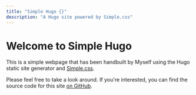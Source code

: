 ```yaml
---
title: "Simple Hugo {}"
description: "A Hugo site powered by Simple.css"
---
```


# Welcome to Simple Hugo

This is a simple webpage that has been handbuilt by Myself using the
Hugo static site generator and [Simple.css](https://simplecss.org).

Please feel free to take a look around. If you're interested, you can
find the source code for this site [on GitHub](https://github.com/mogwa1/hugo-simple.css).